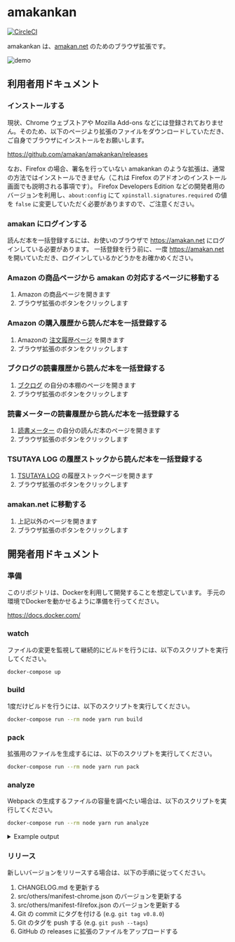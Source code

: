 # amakankan

[![CircleCI](https://circleci.com/gh/amakan/amakankan.svg?style=svg)](https://circleci.com/gh/amakan/amakankan)

amakankan は、[amakan.net](https://amakan.net) のためのブラウザ拡張です。

![demo](/images/demo.gif)

## 利用者用ドキュメント

### インストールする

現状、Chrome ウェブストアや Mozilla Add-ons などには登録されておりません。そのため、以下のページより拡張のファイルをダウンロードしていただき、ご自身でブラウザにインストールをお願いします。

https://github.com/amakan/amakankan/releases

なお、Firefox の場合、署名を行っていない amakankan のような拡張は、通常の方法ではインストールできません（これは Firefox のアドオンのインストール画面でも説明される事項です）。
Firefox Developers Edition などの開発者用のバージョンを利用し、`about:config` にて `xpinstall.signatures.required` の値を `false` に変更していただく必要がありますので、ご注意ください。

### amakan にログインする

読んだ本を一括登録するには、お使いのブラウザで https://amakan.net にログインしている必要があります。
一括登録を行う前に、一度 https://amakan.net を開いていただき、ログインしているかどうかをお確かめください。

### Amazon の商品ページから amakan の対応するページに移動する

1. Amazon の商品ページを開きます
2. ブラウザ拡張のボタンをクリックします

### Amazon の購入履歴から読んだ本を一括登録する

1. Amazonの [注文履歴ページ](https://www.amazon.co.jp/gp/css/order-history) を開きます
2. ブラウザ拡張のボタンをクリックします

### ブクログの読書履歴から読んだ本を一括登録する

1. [ブクログ](http://booklog.jp/) の自分の本棚のページを開きます
2. ブラウザ拡張のボタンをクリックします

### 読書メーターの読書履歴から読んだ本を一括登録する

1. [読書メーター](http://bookmeter.com/) の自分の読んだ本のページを開きます
2. ブラウザ拡張のボタンをクリックします

### TSUTAYA LOG の履歴ストックから読んだ本を一括登録する

1. [TSUTAYA LOG](https://log.tsutaya.co.jp/) の履歴ストックページを開きます
2. ブラウザ拡張のボタンをクリックします

### amakan.net に移動する

1. 上記以外のページを開きます
2. ブラウザ拡張のボタンをクリックします

## 開発者用ドキュメント

### 準備

このリポジトリは、Dockerを利用して開発することを想定しています。
手元の環境でDockerを動かせるように準備を行ってください。

https://docs.docker.com/

### watch

ファイルの変更を監視して継続的にビルドを行うには、以下のスクリプトを実行してください。

```bash
docker-compose up
```

### build

1度だけビルドを行うには、以下のスクリプトを実行してください。

```bash
docker-compose run --rm node yarn run build
```

### pack

拡張用のファイルを生成するには、以下のスクリプトを実行してください。

```bash
docker-compose run --rm node yarn run pack
```

### analyze

Webpack の生成するファイルの容量を調べたい場合は、以下のスクリプトを実行してください。

```bash
docker-compose run --rm node yarn run analyze
```

<details>
<summary>Example output</summary>

```
yarn run v0.18.1
$ webpack --json | webpack-bundle-size-analyzer
moment: 120.56 KB (51.9%)
underscore: 51.67 KB (22.3%)
async: 14.01 KB (6.03%)
setimmediate: 6.32 KB (2.72%)
process: 5.17 KB (2.23%)
lodash: 5.12 KB (2.20%)
node-libs-browser: 1.33 KB (0.572%)
  timers-browserify: 1.33 KB (100%)
  <self>: 0 B (0.00%)
webpack: 1 KB (0.432%)
<self>: 26.95 KB (11.6%)
Done in 2.22s.
```

</details>

### リリース

新しいバージョンをリリースする場合は、以下の手順に従ってください。

1. CHANGELOG.md を更新する
1. src/others/manifest-chrome.json のバージョンを更新する
1. src/others/manifest-filrefox.json のバージョンを更新する
1. Git の commit にタグを付ける (e.g. `git tag v0.8.0`)
1. Git のタグを push する (e.g. `git push --tags`)
1. GitHub の releases に拡張のファイルをアップロードする
